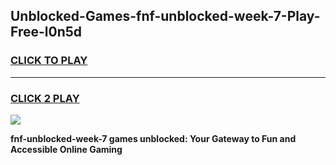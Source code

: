 
## Unblocked-Games-fnf-unblocked-week-7-Play-Free-l0n5d
<h3>
<a href="https://premium76.site?title=fnf-unblocked-week-7&ref=18A1">CLICK TO PLAY</a></h3>
<hr>

<h3>
<a href="https://premium76.site?title=fnf-unblocked-week-7&ref=18A1">CLICK 2 PLAY</a>
  
</h3>

<a href="https://premium76.site?title=fnf-unblocked-week-7&ref=18A1"><img src="https://clearcache.store/games.png"></a>


**fnf-unblocked-week-7 games unblocked: Your Gateway to Fun and Accessible Online Gaming**
